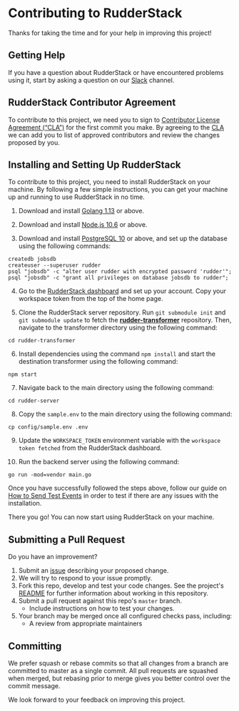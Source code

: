 # Contributing to RudderStack #

Thanks for taking the time and for your help in improving this project!

## Getting Help ##

If you have a question about RudderStack or have encountered problems using it, start by asking a question on our [Slack](https://resources.rudderstack.com/join-rudderstack-slack) channel.

## RudderStack Contributor Agreement ##

To contribute to this project, we need you to sign to [Contributor License Agreement (“CLA”)][CLA] for the first commit you make. By agreeing to the [CLA][CLA]
we can add you to list of approved contributors and review the changes proposed by you.

## Installing and Setting Up RudderStack

To contribute to this project, you need to install RudderStack on your machine. By following a few simple instructions, you can get your machine up and running to use RudderStack in no time.


1. Download and install [Golang 1.13](https://golang.org/dl/) or above.

2. Download and install [Node.js 10.6](https://nodej.org/en/download/) or above.

3. Download and install [PostgreSQL 10](https://www.postgresql.org/download/) or above, and set up the database using the following commands:

 ```
 createdb jobsdb
 createuser --superuser rudder
 psql "jobsdb" -c "alter user rudder with encrypted password 'rudder'";
 psql "jobsdb" -c "grant all privileges on database jobsdb to rudder";

 ```

4. Go to the [RudderStack dashboard](https://app.rudderstack.com/signup) and set up your account. Copy your workspace token from the top of the home page.

5. Clone the RudderStack server repository. Run `git submodule init` and `git submodule update` to fetch the [**rudder-transformer**](https://github.com/rudderlabs/rudder-transformer) repository. Then, navigate to the transformer directory using the following command:

```
cd rudder-transformer
```

6. Install dependencies using the command `npm install` and start the destination transformer using the following command:

```
npm start

```

7. Navigate back to the main directory using the following command:

```
cd rudder-server

```

8. Copy the `sample.env` to the main directory using the following command:

```
cp config/sample.env .env

```

9. Update the `WORKSPACE_TOKEN` environment variable with the `workspace token fetched` from the RudderStack dashboard.

10. Run the backend server using the following command:

```
go run -mod=vendor main.go

```

Once you have successfully followed the steps above, follow our guide on [How to Send Test Events](https://docs.rudderstack.com/getting-started/installing-and-setting-up-rudderstack#how-to-send-test-events) in order to test if there are any issues with the installation.

There you go! You can now start using RudderStack on your machine.

## Submitting a Pull Request ##

Do you have an improvement?

1. Submit an [issue][issue] describing your proposed change.
2. We will try to respond to your issue promptly.
3. Fork this repo, develop and test your code changes. See the project's [README](README.md) for further information about working in this repository.
4. Submit a pull request against this repo's `master` branch.
    - Include instructions on how to test your changes.
5. Your branch may be merged once all configured checks pass, including:
    - A review from appropriate maintainers

## Committing ##

We prefer squash or rebase commits so that all changes from a branch are
committed to master as a single commit. All pull requests are squashed when
merged, but rebasing prior to merge gives you better control over the commit
message.

We look forward to your feedback on improving this project.


<!----variable's---->

[issue]: https://github.com/rudderlabs/rudder-server/issues/new
[CLA]: https://rudderlabs.wufoo.com/forms/rudderlabs-contributor-license-agreement
